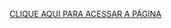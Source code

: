 <a href="https://leonardotmiguel.github.io/projeto-cordel/" target="blank">CLIQUE AQUI PARA ACESSAR A PÁGINA</a>